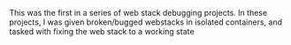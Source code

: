 This was the first in a series of web stack debugging projects. In these projects, I was given broken/bugged webstacks in isolated containers, and tasked with fixing the web stack to a working state

